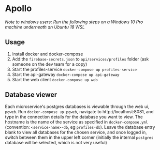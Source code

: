 # Apollo

*Note to windows users: Run the following steps on a Windows 10 Pro machine underneath an Ubuntu 18 WSL*

## Usage
1. Install docker and docker-compose
2. Add the `firebase-secrets.json` to `api/services/profiles` folder (ask someone on the dev team for a copy)
2. Start the profiles-service `docker-compose up profiles-service`
3. Start the api-gateway `docker-compose up api-gateway`
4. Start the web client `docker-compose up web`

## Database viewer
Each microservice's postgres databases is viewable through the web ui, `pgweb`. Run `docker-compose up pgweb`, navigate to http://localhost:8081, and type in the connection details for the database you want to view. The hostname is the name of the service as specified in `docker-compose.yml` (convention: `<service-name>-db`, eg `profiles-db`). Leave the database entry blank to view all databases for the chosen service, and once logged in, switch between them in the upper left corner (initially the internal `postgres` database will be selected, which is not very useful)
